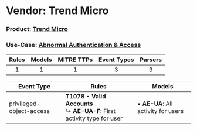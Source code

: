 Vendor: Trend Micro
===================
### Product: [Trend Micro](../ds_trend_micro_trend_micro.md)
### Use-Case: [Abnormal Authentication & Access](../../../../UseCases/uc_abnormal_authentication_&_access.md)

| Rules | Models | MITRE TTPs | Event Types | Parsers |
|:-----:|:------:|:----------:|:-----------:|:-------:|
|   1   |   1    |     1      |      3      |    3    |

| Event Type               | Rules                                                                            | Models                                  |
| ------------------------ | -------------------------------------------------------------------------------- | --------------------------------------- |
| privileged-object-access | <b>T1078 - Valid Accounts</b><br> ↳ <b>AE-UA-F</b>: First activity type for user |  • <b>AE-UA</b>: All activity for users |